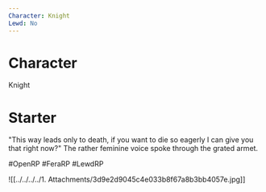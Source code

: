 ```yaml
---
Character: Knight
Lewd: No
---
```

# Character
Knight

# Starter
"This way leads only to death, if you want to die so eagerly I can give you that right now?" The rather feminine voice spoke through the grated armet.

#OpenRP #FeraRP #LewdRP

![[../../../../1. Attachments/3d9e2d9045c4e033b8f67a8b3bb4057e.jpg]]